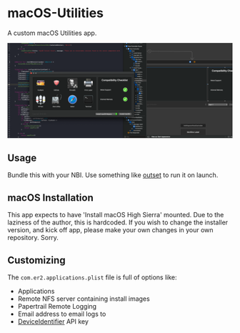 # macOS-Utilities
A custom macOS Utilities app.

![](https://raw.githubusercontent.com/128keaton/macOS-Utilities/master/macOS%20Utilities/screenshot.png)

## Usage
Bundle this with your NBI. Use something like [outset](https://github.com/chilcote/outset) to run it on launch.

## macOS Installation
This app expects to have 'Install macOS High Sierra' mounted. Due to the laziness of the author, this is hardcoded.
If you wish to change the installer version, and kick off app, please make your own changes in your own repository. Sorry.

## Customizing
The `com.er2.applications.plist` file is full of options like:
* Applications
* Remote NFS server containing install images
* Papertrail Remote Logging
* Email address to email logs to
* [DeviceIdentifier](https://docs.reincubate.com/deviceidentifier/) API key

